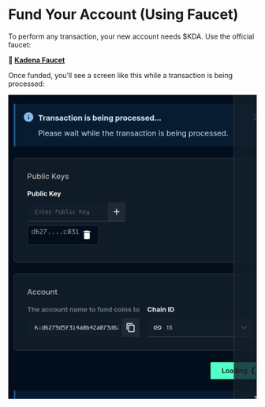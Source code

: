 # Fund Your Account (Using Faucet)

To perform any transaction, your new account needs $KDA. Use the official faucet:

**🔗 [Kadena Faucet](https://tools.kadena.io/faucet/new)**

Once funded, you’ll see a screen like this while a transaction is being processed:

![Transaction Processing](../images/transaction-processing.png)
